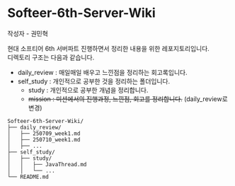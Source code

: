 # Softeer-6th-Server-Wiki

작성자 - 권민혁

현대 소프티어 6th 서버파트 진행하면서 정리한 내용을 위한 레포지토리입니다. </br>
디렉토리 구조는 다음과 같습니다. </br>

- daily_review : 매일매일 배우고 느낀점을 정리하는 회고록입니다.
- self_study : 개인적으로 공부한 것을 정리하는 폴더입니다.
  - study : 개인적으로 공부한 개념을 정리합니다.
  - ~~mission : 미션에서의 진행과정, 느낀점, 회고를 정리합니다.~~ (daily_review로 변경)

```text
Softeer-6th-Server-Wiki/
├── daily_review/
│   ├── 250709_week1.md
│   ├── 250710_week1.md
│   ├── ...
├── self_study/
│   ├── study/
│   │   ├── JavaThread.md
│   │   └── ...
└── README.md
```
